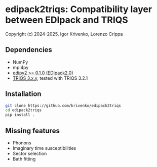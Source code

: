 # edipack2triqs: Compatibility layer between EDIpack and TRIQS

Copyright (c) 2024-2025, Igor Krivenko, Lorenzo Crippa

## Dependencies

* NumPy
* mpi4py
* [edipy2 >= 0.1.0 (EDIpack2.0)](https://github.com/aamaricci/EDIpack2.0)
* [TRIQS 3.x.y](https://triqs.github.io/triqs/latest), tested with TRIQS 3.2.1

## Installation

```bash
git clone https://github.com/krivenko/edipack2triqs
cd edipack2triqs
pip install .
```

## Missing features

* Phonons
* Imaginary time susceptibilities
* Sector selection
* Bath fitting
